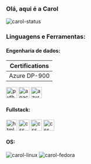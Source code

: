 ### Olá, aqui é a Carol

![carol-status](https://github-readme-stats.vercel.app/api?alvescah={alvescah}&theme=dark)

### Linguagens e Ferramentas:

#### Engenharia de dados:
| Certifications |
| -------------- |
| Azure DP-900   |
<div align="left">

<img src="https://cdn.jsdelivr.net/gh/devicons/devicon@latest/icons/python/python-original.svg" alt="python" width="30"/>
<img src="https://cdn.jsdelivr.net/gh/devicons/devicon@latest/icons/apachespark/apachespark-original.svg" alt="apache spark" width="30"/>
<img src="https://cdn.jsdelivr.net/gh/devicons/devicon@latest/icons/azure/azure-original.svg" alt="azure" width="30"/
<!--
![carol-python](https://img.shields.io/badge/Python-3776AB?style=for-the-badge&logo=python&logoColor=white)
![carol-spark](https://img.shields.io/badge/Apache_Spark-FFFFFF?style=for-the-badge&logo=apachespark&logoColor=#E35A16)
![carol-azure](https://img.shields.io/badge/microsoft%20azure-0089D6?style=for-the-badge&logo=microsoft-azure&logoColor=white)
-->

#### Fullstack:
<img src="https://cdn.jsdelivr.net/gh/devicons/devicon@latest/icons/html5/html5-original.svg" alt="html" width="30"/>
<img src="https://cdn.jsdelivr.net/gh/devicons/devicon@latest/icons/css3/css3-original.svg" alt="css" width="30"/>
<img src="https://cdn.jsdelivr.net/gh/devicons/devicon@latest/icons/javascript/javascript-original.svg" alt="css" width="30"/>
<img src="https://cdn.jsdelivr.net/gh/devicons/devicon@latest/icons/react/react-original.svg" alt="css" width="30"/>
<!--
![carol-html](https://img.shields.io/badge/HTML5-E34F26?style=for-the-badge&logo=html5&logoColor=white)
![carol-css](https://img.shields.io/badge/CSS3-1572B6?style=for-the-badge&logo=css3&logoColor=white)
![carol-javascript](https://img.shields.io/badge/JavaScript-F7DF1E?style=for-the-badge&logo=javascript&logoColor=black)
![carol-react](https://img.shields.io/badge/React-20232A?style=for-the-badge&logo=react&logoColor=61DAFB)
-->

#### OS:
![carol-linux](https://img.shields.io/badge/Linux-FCC624?style=for-the-badge&logo=linux&logoColor=black)
![carol-fedora](https://img.shields.io/badge/Fedora-51A2DA?style=for-the-badge&logo=fedora&logoColor=white)

</div>
